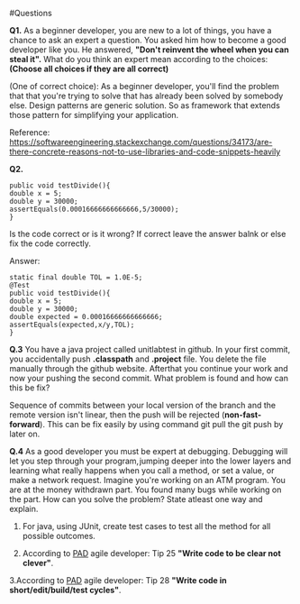 #Questions

**Q1.** As a beginner developer, you are new to a lot of things, you have a chance to ask an expert a question. You asked him how to become a good developer like you. He answered, **"Don't reinvent the wheel when you can steal it".** What do you think an expert mean according to the choices: 
**(Choose all choices if they are all correct)**

(One of correct choice): As a beginner developer, you'll find the problem that that you're trying to solve that has already been solved by somebody else. Design patterns are generic solution. So as framework that extends those pattern for simplifying your application.

Reference: https://softwareengineering.stackexchange.com/questions/34173/are-there-concrete-reasons-not-to-use-libraries-and-code-snippets-heavily

**Q2.** 
``` @Test
public void testDivide(){
double x = 5;
double y = 30000;
assertEquals(0.00016666666666666,5/30000);
}
```
Is the code correct or is it wrong? If correct leave the answer balnk or else fix the code correctly.

Answer: 
``` 
static final double TOL = 1.0E-5;
@Test
public void testDivide(){
double x = 5;
double y = 30000;
double expected = 0.00016666666666666;
assertEquals(expected,x/y,TOL);
}
```

**Q.3** You have a java project called unitlabtest in github. In your first commit, you accidentally push **.classpath** and **.project** file. You delete the file manually through the github website. Afterthat you continue your work and now your pushing the second commit. What problem is found and how can this be fix?

Sequence of commits between your local version of the branch and the remote version isn't linear, then the push will be rejected (**non-fast-forward**). This can be fix easily by using command git pull  the git push by later on.

**Q.4** As a good developer you must be expert at debugging. Debugging will let you step through your program, jumping deeper into the lower layers and learning what really happens when you call a method, or set a value, or make a network request. Imagine you're working on an ATM program. You are at the money withdrawn part. You found many bugs while working on the part. How can you solve the problem? State atleast one way and explain.

1. For java, using JUnit, create test cases to test all the method for all possible outcomes.

2. According to [PAD](https://media.pragprog.com/titles/pad/PAD-pulloutcard.pdf) agile developer: Tip 25 **"Write code to be clear not clever"**.

3.According to [PAD](https://media.pragprog.com/titles/pad/PAD-pulloutcard.pdf) agile developer: Tip 28 **"Write code in short/edit/build/test cycles"**.











